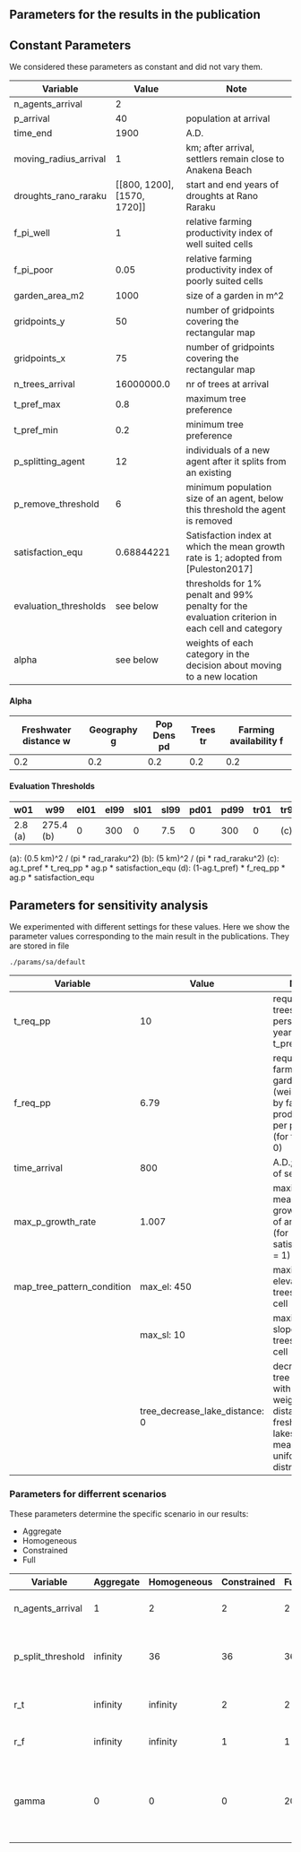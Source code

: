 

## Parameters for the results in the publication

## Constant Parameters

We considered these parameters as constant and did not vary them. 

| Variable | Value | Note |
|-----|-----|-----|
| n_agents_arrival | 2 | |
| p_arrival | 40 | population at arrival |
| time_end | 1900 | A.D.|
| moving_radius_arrival | 1 | km; after arrival, settlers remain close to Anakena Beach |
| droughts_rano_raraku | [[800, 1200], [1570, 1720]] | start and end years of droughts at Rano Raraku |
| f_pi_well | 1 | relative farming productivity index of well suited cells|
| f_pi_poor | 0.05 | relative farming productivity index of poorly suited cells|
| garden_area_m2 | 1000 | size of a garden in m^2 |
| gridpoints_y | 50 | number of gridpoints covering the rectangular map |
| gridpoints_x | 75 | number of gridpoints covering the rectangular map |
| n_trees_arrival | 16000000.0 | nr of trees at arrival |
| t_pref_max | 0.8 | maximum tree preference |
| t_pref_min | 0.2 | minimum tree preference |
| p_splitting_agent | 12 | individuals of a new agent after it splits from an existing |
| p_remove_threshold | 6 | minimum population size of an agent, below this threshold the agent is removed |
| satisfaction_equ | 0.68844221 | Satisfaction index at which the mean growth rate is 1; adopted from [Puleston2017] |
| evaluation_thresholds | see below | thresholds for 1% penalt and 99% penalty for the evaluation criterion in each cell and category | 
| alpha | see below | weights of each category in the decision about moving to a new location |


#### Alpha

| Freshwater distance w | Geography g | Pop Dens pd | Trees tr | Farming availability f | 
 |-----|-----|-----|-----|-----|
| 0.2 | 0.2 | 0.2 | 0.2 | 0.2 |

#### Evaluation Thresholds

| w01 | w99 | el01 | el99 | sl01 | sl99 | pd01 | pd99 | tr01 | tr99 | f01 | f99 |
|-----|-----|-----|-----|-----|-----|-----|-----|-----|-----|-----|-----|
| 2.8 (a) | 275.4 (b) | 0 | 300 | 0 | 7.5 | 0 | 300 | 0 | (c) | 0 | (d) |

(a):  (0.5 km)^2 / (pi * rad_raraku^2)
(b): (5 km)^2 / (pi * rad_raraku^2)
(c): ag.t_pref * t_req_pp * ag.p * satisfaction_equ
(d): (1-ag.t_pref) * f_req_pp * ag.p * satisfaction_equ




## Parameters for sensitivity analysis

We experimented with different settings for these values. Here we show the parameter values corresponding to the main result in the publications.
They are stored in file 
```
./params/sa/default 
```


| Variable | Value | Note |
|-----|-----|-----|
| t_req_pp | 10 | required trees per person per year (for t_pref = 1) |
| f_req_pp | 6.79 | required farmed gardens (weighted by farming productivity) per person (for t_pref = 0) |
| time_arrival | 800 | A.D.; arrival of settlers |
| max_p_growth_rate | 1.007 | maximum mean growth rate of an agent (for satisfaction = 1) |
| map_tree_pattern_condition | max_el: 450 | maximum elevation for trees in a cell |
|  | max_sl: 10 | maximum slope for trees in a cell |
|  | tree_decrease_lake_distance: 0 | decreas of tree density with area-weighted distance to freshwater lakes. (0 means uniform distribution) |


### Parameters for differrent scenarios

These parameters determine the specific scenario in our results:
- Aggregate
- Homogeneous
- Constrained
- Full

| Variable | Aggregate | Homogeneous | Constrained | Full | Description |
|-----|-----|-----|-----|-----|-----|
| n_agents_arrival | 1 | 2 | 2 | 2 |  number of initial agents
| p_split_threshold | infinity |  36 | 36 | 36 |  population size that triggers the splitting of an agent |
| r_t | infinity | infinity |  2 | 2 | km; radius for tree harvest |
| r_f |  infinity | infinity |  1 | 1 | km; radius for farming gardens |
| gamma | 0 | 0 | 0 |  20 | importance of penalties in decision making on new settlement location |
